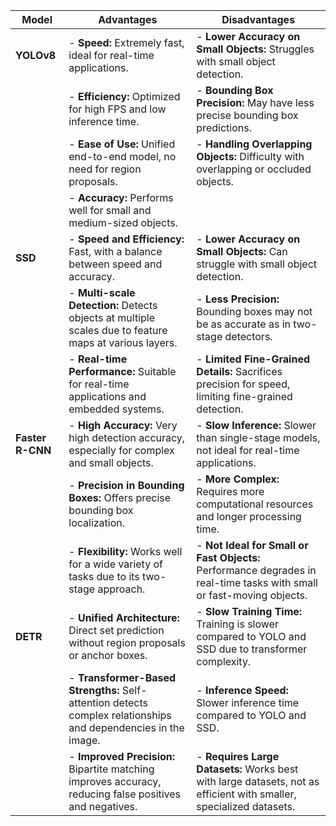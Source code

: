 | **Model**      | **Advantages**                                                                                                                                   | **Disadvantages**                                                                                                                                                             |
|----------------|-------------------------------------------------------------------------------------------------------------------------------------------------|--------------------------------------------------------------------------------------------------------------------------------------------------------------------------------|
| **YOLOv8**     | - **Speed:** Extremely fast, ideal for real-time applications.                                                                                   | - **Lower Accuracy on Small Objects:** Struggles with small object detection.                                                                                                |
|                | - **Efficiency:** Optimized for high FPS and low inference time.                                                                                 | - **Bounding Box Precision:** May have less precise bounding box predictions.                                                                                                 |
|                | - **Ease of Use:** Unified end-to-end model, no need for region proposals.                                                                       | - **Handling Overlapping Objects:** Difficulty with overlapping or occluded objects.                                                                                        |
|                | - **Accuracy:** Performs well for small and medium-sized objects.                                                                                |                                                                                                                                                                                |
| **SSD**        | - **Speed and Efficiency:** Fast, with a balance between speed and accuracy.                                                                     | - **Lower Accuracy on Small Objects:** Can struggle with small object detection.                                                                                             |
|                | - **Multi-scale Detection:** Detects objects at multiple scales due to feature maps at various layers.                                           | - **Less Precision:** Bounding boxes may not be as accurate as in two-stage detectors.                                                                                         |
|                | - **Real-time Performance:** Suitable for real-time applications and embedded systems.                                                           | - **Limited Fine-Grained Details:** Sacrifices precision for speed, limiting fine-grained detection.                                                                         |
| **Faster R-CNN**| - **High Accuracy:** Very high detection accuracy, especially for complex and small objects.                                                      | - **Slow Inference:** Slower than single-stage models, not ideal for real-time applications.                                                                                |
|                | - **Precision in Bounding Boxes:** Offers precise bounding box localization.                                                                     | - **More Complex:** Requires more computational resources and longer processing time.                                                                                         |
|                | - **Flexibility:** Works well for a wide variety of tasks due to its two-stage approach.                                                          | - **Not Ideal for Small or Fast Objects:** Performance degrades in real-time tasks with small or fast-moving objects.                                                           |
| **DETR**       | - **Unified Architecture:** Direct set prediction without region proposals or anchor boxes.                                                      | - **Slow Training Time:** Training is slower compared to YOLO and SSD due to transformer complexity.                                                                          |
|                | - **Transformer-Based Strengths:** Self-attention detects complex relationships and dependencies in the image.                                    | - **Inference Speed:** Slower inference time compared to YOLO and SSD.                                                                                                      |
|                | - **Improved Precision:** Bipartite matching improves accuracy, reducing false positives and negatives.                                            | - **Requires Large Datasets:** Works best with large datasets, not as efficient with smaller, specialized datasets.                                                           |
